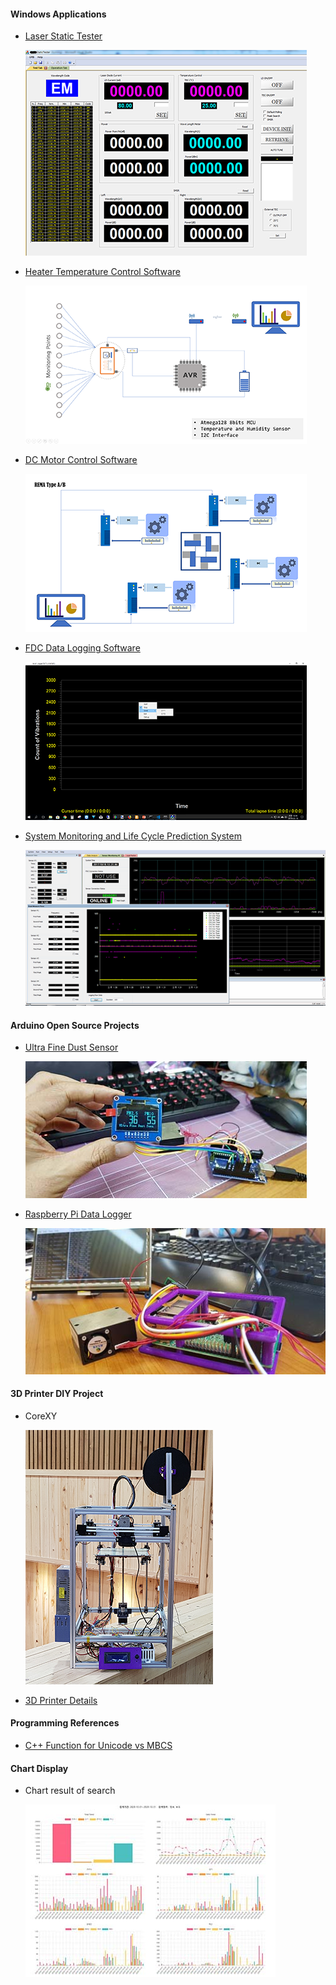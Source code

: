 <!-- <img src="\Coset2.PNG"> -->
<!-- <img src="\Coset3.PNG"> -->
#### Windows Applications ####

- [Laser Static Tester](laserStaticTester.md)

     ![Image](/images/Gui-c1-sm.PNG)

- [Heater Temperature Control Software](sensorMonitor.md) 

     ![Image](/images/SensorMonitorBD-sm.png)

- [DC Motor Control Software](dcMotorControl.md)

     ![Image](/images/RemaTypeAB-sm.png)

- [FDC Data Logging Software](fdcTestSoftware.md)

     ![Image](/images/FDC-Logger-sm.png)

- [System Monitoring and Life Cycle Prediction System](senLogPerformPredictor.md)

     ![Image](/images/SensorLoggingSystem-sm.png)

#### Arduino Open Source Projects ####

- [Ultra Fine Dust Sensor](fineDustSensor.md)

     ![Image](/images/arduinoDustSensor-sm.jpg)

- [Raspberry Pi Data Logger](raspLogger.md)

     ![Image](/images/raspberryLogger-sm.jpg)

#### 3D Printer DIY Project ####

- CoreXY 

     ![Image](/images/3dPrinterT1.png)

- [3D Printer Details](https://blog.daum.net/dhlee421/17)


#### Programming References ####

- [C++ Function for Unicode vs MBCS](cppfunction_table.md)

#### Chart Display ####

- Chart result of search

     ![Image](/images/chartjs-txtschsm.jpg)
